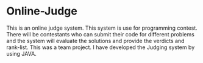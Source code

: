 # Online-Judge
This is an online judge system. This system is use for programming contest. There will be contestants who can submit their code for different problems and the system will evaluate the solutions and provide the verdicts and rank-list. This was a team project. I have developed the Judging system by using JAVA.
